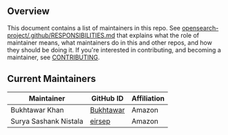 ## Overview

This document contains a list of maintainers in this repo. See [opensearch-project/.github/RESPONSIBILITIES.md](https://github.com/opensearch-project/.github/blob/main/RESPONSIBILITIES.md#maintainer-responsibilities) that explains what the role of maintainer means, what maintainers do in this and other repos, and how they should be doing it. If you're interested in contributing, and becoming a maintainer, see [CONTRIBUTING](CONTRIBUTING.md).

## Current Maintainers

| Maintainer            | GitHub ID                                       | Affiliation |
| --------------------- | ----------------------------------------------- | ----------- |
| Bukhtawar Khan        | [Bukhtawar](https://github.com/Bukhtawar)       | Amazon      |
| Surya Sashank Nistala | [eirsep](https://github.com/eirsep)             | Amazon      |